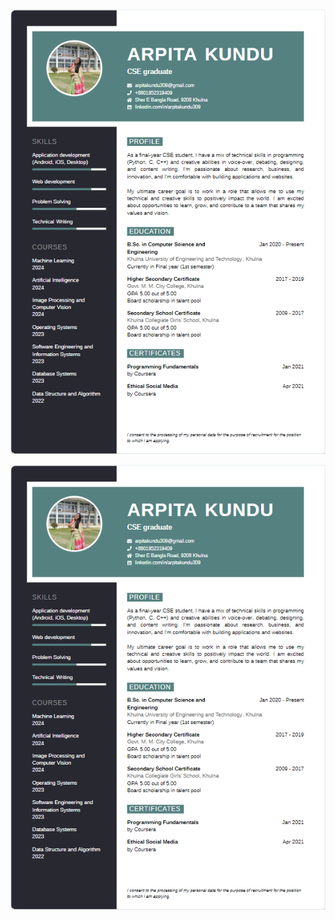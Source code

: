 ![](https://github.com/arpita050/Technical-Writing-and-Seminar-Laboratory/blob/34c89dd97694f8e08cf713e0ff4009aef82b8e8a/cv1.png)

![](https://github.com/arpita050/Technical-Writing-and-Seminar-Laboratory/blob/34c89dd97694f8e08cf713e0ff4009aef82b8e8a/cv1.png)
